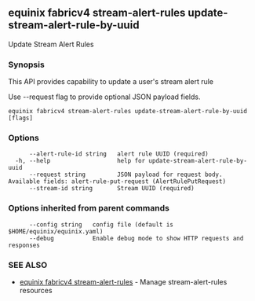 ## equinix fabricv4 stream-alert-rules update-stream-alert-rule-by-uuid

Update Stream Alert Rules

### Synopsis

This API provides capability to update a user's stream alert rule

Use --request flag to provide optional JSON payload fields.

```
equinix fabricv4 stream-alert-rules update-stream-alert-rule-by-uuid [flags]
```

### Options

```
      --alert-rule-id string   alert rule UUID (required)
  -h, --help                   help for update-stream-alert-rule-by-uuid
      --request string         JSON payload for request body. Available fields: alert-rule-put-request (AlertRulePutRequest)
      --stream-id string       Stream UUID (required)
```

### Options inherited from parent commands

```
      --config string   config file (default is $HOME/equinix/equinix.yaml)
      --debug           Enable debug mode to show HTTP requests and responses
```

### SEE ALSO

* [equinix fabricv4 stream-alert-rules](equinix_fabricv4_stream-alert-rules.md)	 - Manage stream-alert-rules resources

